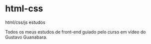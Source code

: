 # html-css
 html/css/js estudos

Todos os meus estudos de front-end guiado pelo curso em vídeo do Gustavo Guanabara.
